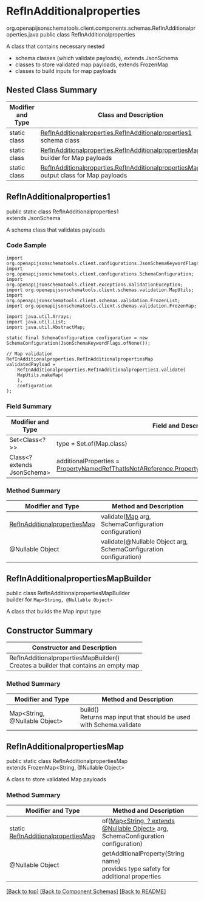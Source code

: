 # RefInAdditionalproperties
org.openapijsonschematools.client.components.schemas.RefInAdditionalproperties.java
public class RefInAdditionalproperties

A class that contains necessary nested
- schema classes (which validate payloads), extends JsonSchema
- classes to store validated map payloads, extends FrozenMap
- classes to build inputs for map payloads

## Nested Class Summary
| Modifier and Type | Class and Description |
| ----------------- | ---------------------- |
| static class | [RefInAdditionalproperties.RefInAdditionalproperties1](#refinadditionalproperties1)<br> schema class |
| static class | [RefInAdditionalproperties.RefInAdditionalpropertiesMapBuilder](#refinadditionalpropertiesmapbuilder)<br> builder for Map payloads |
| static class | [RefInAdditionalproperties.RefInAdditionalpropertiesMap](#refinadditionalpropertiesmap)<br> output class for Map payloads |

## RefInAdditionalproperties1
public static class RefInAdditionalproperties1<br>
extends JsonSchema

A schema class that validates payloads

### Code Sample
```
import org.openapijsonschematools.client.configurations.JsonSchemaKeywordFlags;
import org.openapijsonschematools.client.configurations.SchemaConfiguration;
import org.openapijsonschematools.client.exceptions.ValidationException;
import org.openapijsonschematools.client.schemas.validation.MapUtils;
import org.openapijsonschematools.client.schemas.validation.FrozenList;
import org.openapijsonschematools.client.schemas.validation.FrozenMap;

import java.util.Arrays;
import java.util.List;
import java.util.AbstractMap;

static final SchemaConfiguration configuration = new SchemaConfiguration(JsonSchemaKeywordFlags.ofNone());

// Map validation
RefInAdditionalproperties.RefInAdditionalpropertiesMap validatedPayload =
    RefInAdditionalproperties.RefInAdditionalproperties1.validate(
    MapUtils.makeMap(
    ),
    configuration
);
```

### Field Summary
| Modifier and Type | Field and Description |
| ----------------- | ---------------------- |
| Set<Class<?>> | type = Set.of(Map.class) |
| Class<? extends JsonSchema> | additionalProperties = [PropertyNamedRefThatIsNotAReference.PropertyNamedRefThatIsNotAReference1.class](../../components/schemas/PropertyNamedRefThatIsNotAReference.md#propertynamedrefthatisnotareference1) |

### Method Summary
| Modifier and Type | Method and Description |
| ----------------- | ---------------------- |
| [RefInAdditionalpropertiesMap](#refinadditionalpropertiesmap) | validate([Map<?, ?>](#refinadditionalpropertiesmapbuilder) arg, SchemaConfiguration configuration) |
| @Nullable Object | validate(@Nullable Object arg, SchemaConfiguration configuration) |
## RefInAdditionalpropertiesMapBuilder
public class RefInAdditionalpropertiesMapBuilder<br>
builder for `Map<String, @Nullable Object>`

A class that builds the Map input type

## Constructor Summary
| Constructor and Description |
| --------------------------- |
| RefInAdditionalpropertiesMapBuilder()<br>Creates a builder that contains an empty map |

### Method Summary
| Modifier and Type | Method and Description |
| ----------------- | ---------------------- |
| Map<String, @Nullable Object> | build()<br>Returns map input that should be used with Schema.validate |

## RefInAdditionalpropertiesMap
public static class RefInAdditionalpropertiesMap<br>
extends FrozenMap<String, @Nullable Object>

A class to store validated Map payloads

### Method Summary
| Modifier and Type | Method and Description |
| ----------------- | ---------------------- |
| static [RefInAdditionalpropertiesMap](#refinadditionalpropertiesmap) | of([Map<String, ? extends @Nullable Object>](#refinadditionalpropertiesmapbuilder) arg, SchemaConfiguration configuration) |
| @Nullable Object | getAdditionalProperty(String name)<br>provides type safety for additional properties |

[[Back to top]](#top) [[Back to Component Schemas]](../../../README.md#Component-Schemas) [[Back to README]](../../../README.md)
